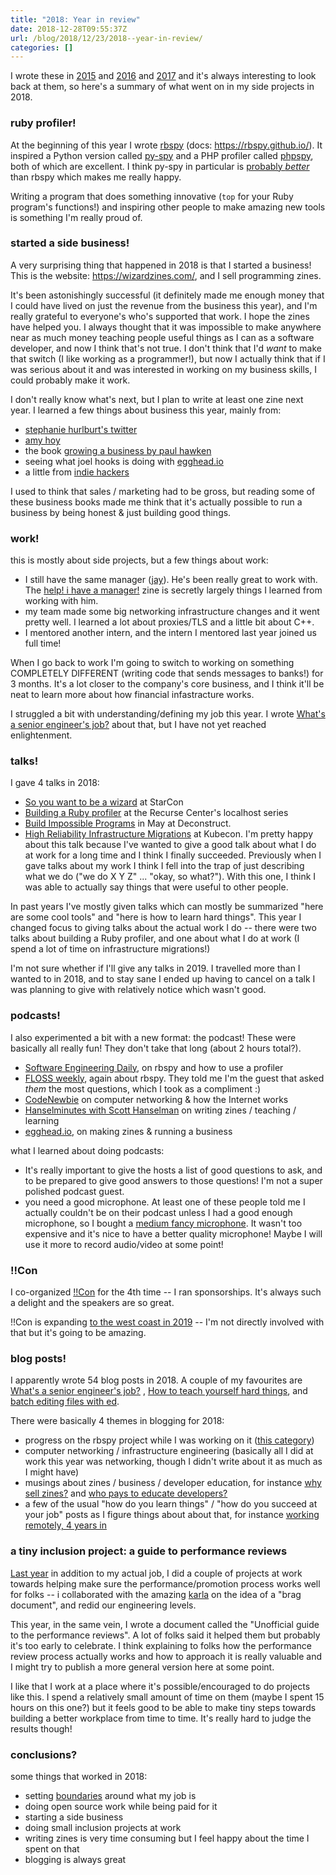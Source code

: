 ```yaml
---
title: "2018: Year in review"
date: 2018-12-28T09:55:37Z
url: /blog/2018/12/23/2018--year-in-review/
categories: []
---
```


I wrote these in [2015](https://jvns.ca/blog/2015/12/26/2015-year-in-review/) and
[2016](https://jvns.ca/blog/2016/12/21/2016--year-in-review/) and
[2017](https://jvns.ca/blog/2017/12/31/2017--year-in-review/) and it's always interesting to look
back at them, so here's a summary of what went on in my side projects in 2018.

### ruby profiler!

At the beginning of this year I wrote [rbspy](https://github.com/rbspy/rbspy) (docs: https://rbspy.github.io/). It inspired a Python version called [py-spy](https://github.com/benfred/py-spy) and a PHP profiler called [phpspy](https://github.com/adsr/phpspy/), both of which are excellent. I think py-spy in particular is [probably *better*](https://jvns.ca/blog/2018/09/08/an-awesome-new-python-profiler--py-spy-/) than rbspy which makes me really happy.

Writing a program that does something innovative (`top` for your Ruby program's functions!) and
inspiring other people to make amazing new tools is something I'm really proud of.

### started a side business!

A very surprising thing that happened in 2018 is that I started a business! This is the website:
https://wizardzines.com/, and I sell programming zines. 

It's been astonishingly successful (it definitely made me enough money that I could have lived on
just the revenue from the business this year), and I'm really grateful to everyone's who's supported
that work. I hope the zines have helped you. I always thought that it was impossible to make
anywhere near as much money teaching people useful things as I can as a software developer, and now
I think that's not true. I don't think that I'd *want* to make that switch (I like working as a
programmer!), but now I actually think that if I was serious about it and was interested in working
on my business skills, I could probably make it work.

I don't really know what's next, but I plan to write at least one zine next year. I learned a few
things about business this year, mainly from:

* [stephanie hurlburt's twitter](https://twitter.com/sehurlburt)
* [amy hoy](https://stackingthebricks.com/)
* the book [growing a business by paul hawken](https://www.amazon.com/Growing-Business-Paul-Hawken/dp/0671671642)
* seeing what joel hooks is doing with [egghead.io](https://egghead.io/)
* a little from [indie hackers](https://www.indiehackers.com/)

I used to think that sales / marketing had to be gross, but reading some of these business books
made me think that it's actually possible to run a business by being honest & just building good
things.

### work!

this is mostly about side projects, but a few things about work:

* I still have the same manager ([jay](https://twitter.com/jshirley)). He's been really great to
  work with. The [help! i have a manager!](https://wizardzines.com/zines/manager/) zine is secretly
  largely things I learned from working with him.
* my team made some big networking infrastructure changes and it went pretty well. I learned a lot
  about proxies/TLS and a little bit about C++.
* I mentored another intern, and the intern I mentored last year joined us full time!

When I go back to work I'm going to switch to working on something COMPLETELY DIFFERENT (writing
code that sends messages to banks!) for 3 months. It's a lot closer to the company's core business,
and I think it'll be neat to learn more about how financial infastracture works.

I struggled a bit with understanding/defining my job this year. I wrote [What's a senior engineer's job?](https://jvns.ca/blog/senior-engineer/) about that, but I have not yet reached enlightenment.

### talks!

I gave 4 talks in 2018:

* [So you want to be a wizard](https://www.youtube.com/watch?v=FBMC9bm-KuU) at StarCon
* [Building a Ruby profiler](https://jvns.ca/blog/2018/04/16/rbspy-talk/) at the Recurse Center's
  localhost series
* [Build Impossible Programs](https://www.deconstructconf.com/2018/julia-evans-build-impossible-programs) in May at Deconstruct.
* [High Reliability Infrastructure Migrations](https://www.youtube.com/watch?v=obB2IvCv-K0) at
  Kubecon. I'm pretty happy about this talk because I've wanted to give a good talk about what I do
  at work for a long time and I think I finally succeeded. Previously when I gave talks about my
  work I think I fell into the trap of just describing what we do ("we do X Y Z" ... "okay, so
  what?").  With this one, I think I was able to actually say things that were useful to other
  people.

In past years I've mostly given talks which can mostly be summarized "here are some cool tools" and
"here is how to learn hard things". This year I changed focus to giving talks about the actual work
I do -- there were two talks about building a Ruby profiler, and one about what I do at work
(I spend a lot of time on infrastructure migrations!)

I'm not sure whether if I'll give any talks in 2019. I travelled more than I wanted to in 2018, and
to stay sane I ended up having to cancel on a talk I was planning to give with relatively notice
which wasn't good.

### podcasts!

I also experimented a bit with a new format: the podcast! These were basically all really fun! They
don't take that long (about 2 hours total?).

* [Software Engineering Daily](https://softwareengineeringdaily.com/2018/06/05/profilers-with-julia-evans/), on rbspy and how to use a profiler
* [FLOSS weekly](https://twit.tv/shows/floss-weekly/episodes/487), again about rbspy. They told me
  I'm the guest that asked *them* the most questions, which I took as a compliment :)
* [CodeNewbie](https://www.codenewbie.org/podcast/how-does-the-internet-work) on computer networking
  & how the Internet works
* [Hanselminutes with Scott Hanselman](https://hanselminutes.com/643/learning-how-to-be-a-wizard-programmer-with-julia-evans) on writing zines / teaching / learning
* [egghead.io](https://player.fm/series/eggheadio-developer-chats-1728019/exploring-concepts-and-teaching-using-focused-zines-with-julia-evans), on making zines & running a business

what I learned about doing podcasts:

* It's really important to give the hosts a list of good questions to ask, and to be prepared to
  give good answers to those questions! I'm not a super polished podcast guest.
* you need a good microphone. At least one of these people told me I actually couldn't be on their
  podcast unless I had a good enough microphone, so I bought a [medium fancy microphone](https://www.amazon.com/gp/product/B000EOPQ7E/ref=as_li_tl?ie=UTF8&camp=1789&creative=390957&creativeASIN=B000EOPQ7E&linkCode=as2&tag=diabeticbooks&linkId=ZBZBIVR4EB7V6JFL). It wasn't too expensive and it's nice to have a better quality microphone! Maybe I will use it more to record audio/video at some point!

### !!Con

I co-organized [!!Con](http://bangbangcon.com) for the 4th time -- I ran sponsorships. It's always
such a delight and the speakers are so great.

!!Con is expanding [to the west coast in 2019](http://bangbangcon.com/west/) -- I'm not directly
involved with that but it's going to be amazing.

### blog posts!

I apparently wrote 54 blog posts in 2018. A couple of my favourites are [What's a senior engineer's job?](https://jvns.ca/blog/senior-engineer/)
, [How to teach yourself hard things](https://jvns.ca/blog/2018/09/01/learning-skills-you-can-practice/), and [batch editing files with ed](https://jvns.ca/blog/2018/05/11/batch-editing-files-with-ed/).

There were basically 4 themes in blogging for 2018:

* progress on the rbspy project while I was working on it ([this category](https://jvns.ca/categories/ruby-profiler/))
* computer networking / infrastructure engineering (basically all I did at work this year was
  networking, though I didn't write about it as much as I might have)
* musings about zines / business / developer education, for instance [why sell zines?](https://jvns.ca/blog/2018/09/23/why-sell-zines/) and [who pays to educate developers?](https://jvns.ca/blog/2018/09/01/who-pays-to-educate-developers-/)
* a few of the usual "how do you learn things" / "how do you succeed at your job" posts as I figure
  things about about that, for instance [working remotely, 4 years in](https://jvns.ca/blog/2018/02/18/working-remotely--4-years-in/)

### a tiny inclusion project: a guide to performance reviews

[Last year](https://jvns.ca/blog/2017/12/31/2017--year-in-review/) in addition to my actual job, I
did a couple of projects at work towards helping make sure the performance/promotion process works
well for folks -- i collaborated with the amazing [karla](https://karla.io/) on the idea of a "brag
document", and redid our engineering levels.

This year, in the same vein, I wrote a document called the "Unofficial guide to the performance
reviews". A lot of folks said it helped them but probably it's too early to celebrate. I think
explaining to folks how the performance review process actually works and how to approach it is
really valuable and I might try to publish a more general version here at some point.

I like that I work at a place where it's possible/encouraged to do projects like this. I spend a
relatively small amount of time on them (maybe I spent 15 hours on this one?) but it feels good to
be able to make tiny steps towards building a better workplace from time to time. It's really hard
to judge the results though!

### conclusions?

some things that worked in 2018:

* setting [boundaries](https://jvns.ca/blog/senior-engineer/) around what my job is
* doing open source work while being paid for it
* starting a side business
* doing small inclusion projects at work
* writing zines is very time consuming but I feel happy about the time I spent on that
* blogging is always great
